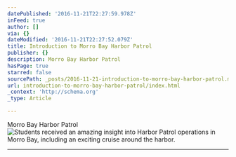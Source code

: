 ```yaml
---
datePublished: '2016-11-21T22:27:59.978Z'
inFeed: true
author: []
via: {}
dateModified: '2016-11-21T22:27:52.079Z'
title: Introduction to Morro Bay Harbor Patrol
publisher: {}
description: Morro Bay Harbor Patrol
hasPage: true
starred: false
sourcePath: _posts/2016-11-21-introduction-to-morro-bay-harbor-patrol.md
url: introduction-to-morro-bay-harbor-patrol/index.html
_context: 'http://schema.org'
_type: Article

---
```

Morro Bay Harbor Patrol
![Students received an amazing insight into Harbor Patrol operations in Morro Bay, including an exciting cruise around the harbor.](https://the-grid-user-content.s3-us-west-2.amazonaws.com/5bba639e-1493-4c8c-b5b5-f00ef2fa180e.jpg)

---